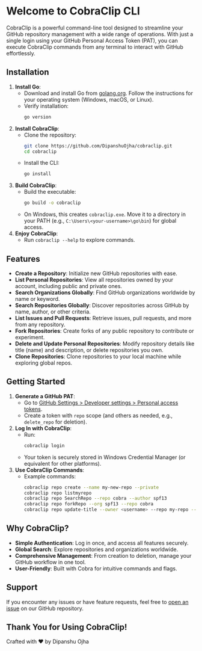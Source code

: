 # Welcome to CobraClip CLI

CobraClip is a powerful command-line tool designed to streamline your GitHub repository management with a wide range of operations. With just a single login using your GitHub Personal Access Token (PAT), you can execute CobraClip commands from any terminal to interact with GitHub effortlessly.

## Installation
1. **Install Go**:
   - Download and install Go from [golang.org](https://golang.org/dl/). Follow the instructions for your operating system (Windows, macOS, or Linux).
   - Verify installation:
     ```bash
     go version
     ```
2. **Install CobraClip**:
   - Clone the repository:
     ```bash
     git clone https://github.com/DipanshuOjha/cobraclip.git
     cd cobraclip
     ```
   - Install the CLI:
     ```bash
     go install
     ```
3. **Build CobraClip**:
   - Build the executable:
     ```bash
     go build -o cobraclip
     ```
   - On Windows, this creates `cobraclip.exe`. Move it to a directory in your PATH (e.g., `C:\Users\<your-username>\go\bin`) for global access.
4. **Enjoy CobraClip**:
   - Run `cobraclip --help` to explore commands.

## Features
- **Create a Repository**: Initialize new GitHub repositories with ease.
- **List Personal Repositories**: View all repositories owned by your account, including public and private ones.
- **Search Organizations Globally**: Find GitHub organizations worldwide by name or keyword.
- **Search Repositories Globally**: Discover repositories across GitHub by name, author, or other criteria.
- **List Issues and Pull Requests**: Retrieve issues, pull requests, and more from any repository.
- **Fork Repositories**: Create forks of any public repository to contribute or experiment.
- **Delete and Update Personal Repositories**: Modify repository details like title (name) and description, or delete repositories you own.
- **Clone Repositories**: Clone repositories to your local machine while exploring global repos.

## Getting Started
1. **Generate a GitHub PAT**:
   - Go to [GitHub Settings > Developer settings > Personal access tokens](https://github.com/settings/tokens).
   - Create a token with `repo` scope (and others as needed, e.g., `delete_repo` for deletion).
2. **Log In with CobraClip**:
   - Run:
     ```bash
     cobraclip login
     ```
   - Your token is securely stored in Windows Credential Manager (or equivalent for other platforms).
3. **Use CobraClip Commands**:
   - Example commands:
     ```bash
     cobraclip repo create --name my-new-repo --private
     cobraclip repo listmyrepo
     cobraclip repo SearchRepo --repo cobra --author spf13
     cobraclip repo forkRepo --org spf13 --repo cobra
     cobraclip repo update-title --owner <username> --repo my-repo --name new-name
     ```

## Why CobraClip?
- **Simple Authentication**: Log in once, and access all features securely.
- **Global Search**: Explore repositories and organizations worldwide.
- **Comprehensive Management**: From creation to deletion, manage your GitHub workflow in one tool.
- **User-Friendly**: Built with Cobra for intuitive commands and flags.

## Support
If you encounter any issues or have feature requests, feel free to [open an issue](https://github.com/DipanshuOjha/cobraclip/issues) on our GitHub repository.

## Thank You for Using CobraClip!
Crafted with ❤️ by Dipanshu Ojha